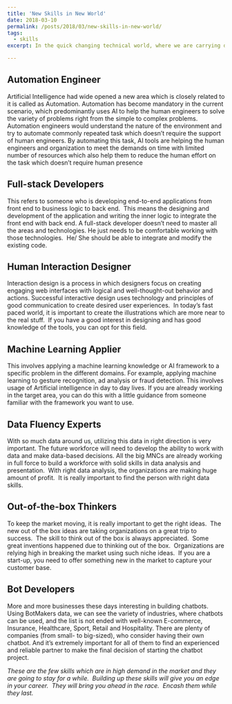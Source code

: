 ```yaml
---
title: 'New Skills in New World'
date: 2018-03-10
permalink: /posts/2018/03/new-skills-in-new-world/
tags:
  - skills
excerpt: In the quick changing technical world, where we are carrying digital money, shopping online and constantly being online all the time, it is difficult to work without digitization.  To become an outstanding IT professional in this new digital world, we require more skills than before.

---
```


**Automation Engineer**
-----------------------------------

Artificial Intelligence had wide opened a new area which is closely related to it is called as Automation. Automation has become mandatory in the current scenario, which predominantly uses AI to help the human engineers to solve the variety of problems right from the simple to complex problems. Automation engineers would understand the nature of the environment and try to automate commonly repeated task which doesn’t require the support of human engineers. By automating this task, AI tools are helping the human engineers and organization to meet the demands on time with limited number of resources which also help them to reduce the human effort on the task which doesn’t require human presence

**Full-stack Developers**
--------------------------

This refers to someone who is developing end-to-end applications from front end to business logic to back end.  This means the designing and development of the application and writing the inner logic to integrate the front end with back end. A full-stack developer doesn’t need to master all the areas and technologies. He just needs to be comfortable working with those technologies.  He/ She should be able to integrate and modify the existing code.

**Human Interaction Designer**
-------------------------------

Interaction design is a process in which designers focus on creating engaging web interfaces with logical and well-thought-out behavior and actions. Successful interactive design uses technology and principles of good communication to create desired user experiences.  In today’s fast paced world, it is important to create the illustrations which are more near to the real stuff.  If you have a good interest in designing and has good knowledge of the tools, you can opt for this field.

**Machine Learning Applier**
-----------------------------

This involves applying a machine learning knowledge or AI framework to a specific problem in the different domains. For example, applying machine learning to gesture recognition, ad analysis or fraud detection. This involves usage of Artificial intelligence in day to day lives. If you are already working in the target area, you can do this with a little guidance from someone familiar with the framework you want to use.


**Data Fluency Experts**
-------------------------

With so much data around us, utilizing this data in right direction is very important. The future workforce will need to develop the ability to work with data and make data-based decisions. All the big MNCs are already working in full force to build a workforce with solid skills in data analysis and presentation.  With right data analysis, the organizations are making huge amount of profit.  It is really important to find the person with right data skills.

**Out-of-the-box Thinkers**
----------------------------

To keep the market moving, it is really important to get the right ideas.  The new out of the box ideas are taking organizations on a great trip to success.  The skill to think out of the box is always appreciated.  Some great inventions happened due to thinking out of the box.  Organizations are relying high in breaking the market using such niche ideas.  If you are a start-up, you need to offer something new in the market to capture your customer base.

**Bot Developers**
----------------------------
More and more businesses these days interesting in building chatbots. Using BotMakers data, we can see the variety of industries, where chatbots can be used, and the list is not ended with well-known E-commerce, Insurance, Healthcare, Sport, Retail and Hospitality.
There are plenty of companies (from small- to big-sized), who consider having their own chatbot. And it’s extremely important for all of them to find an experienced and reliable partner to make the final decision of starting the chatbot project.

_These are the few skills which are in high demand in the market and they are going to stay for a while.  Building up these skills will give you an edge in your career.  They will bring you ahead in the race.  Encash them while they last._
